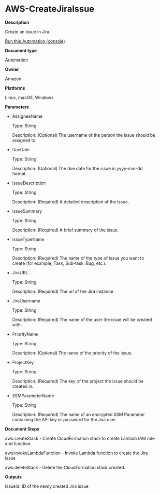 # AWS\-CreateJiraIssue<a name="automation-aws-createjiraissue"></a>

**Description**

Create an issue in Jira\.

[Run this Automation \(console\)](https://console.aws.amazon.com/systems-manager/automation/execute/AWS-CreateJiraIssue)

**Document type**

Automation

**Owner**

Amazon

**Platforms**

Linux, macOS, Windows

**Parameters**
+ AssigneeName

  Type: String

  Description: \(Optional\) The username of the person the issue should be assigned to\.
+ DueDate

  Type: String

  Description: \(Optional\) The due date for the issue in yyyy\-mm\-dd format\.
+ IssueDescription

  Type: String

  Description: \(Required\) A detailed description of the issue\.
+ IssueSummary

  Type: String

  Description: \(Required\) A brief summary of the issue\.
+ IssueTypeName

  Type: String

  Description: \(Required\) The name of the type of issue you want to create \(for example, Task, Sub\-task, Bug, etc\.\)\.
+ JiraURL

  Type: String

  Description: \(Required\) The url of the Jira instance\.
+ JiraUsername

  Type: String

  Description: \(Required\) The name of the user the issue will be created with\.
+ PriorityName

  Type: String

  Description: \(Optional\) The name of the priority of the issue\.
+ ProjectKey

  Type: String

  Description: \(Required\) The key of the project the issue should be created in\.
+ SSMParameterName

  Type: String

  Description: \(Required\) The name of an encrypted SSM Parameter containing the API key or password for the Jira user\.

**Document Steps**

aws:createStack \- Create CloudFormation stack to create Lambda IAM role and function\.

aws:invokeLambdaFunction \- Invoke Lambda function to create the Jira issue

aws:deleteStack \- Delete the CloudFormation stack created\.

**Outputs**

IssueId: ID of the newly created Jira issue